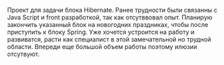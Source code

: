 Проект для задачи блока Hibernate. Ранее трудности были связанны с Java Script и front разработкой, так как отсутввовал опыт. Планирую закончить указанный блок на новогодних праздниках, чтобы после приступить к блоку Spring.
Уже хочется устроится на работу и развиватся, расти как специалист в этой замечательной но трудной области. Впереди еще большой объем работы поэтому илюзии отсутвуют. 